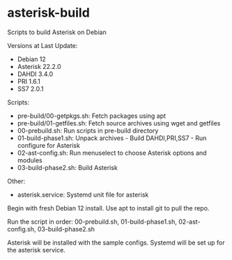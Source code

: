 # asterisk-build

Scripts to build Asterisk on Debian

Versions at Last Update:
-   Debian 12
-   Asterisk 22.2.0
-   DAHDI 3.4.0
-   PRI 1.6.1
-   SS7 2.0.1


Scripts:
-   pre-build/00-getpkgs.sh: Fetch packages using apt
-   pre-build/01-getfiles.sh: Fetch source archives using wget and getfiles
-   00-prebuild.sh: Run scripts in pre-build directory
-   01-build-phase1.sh: Unpack archives - Build DAHDI,PRI,SS7 - Run configure for Asterisk
-   02-ast-config.sh: Run menuselect to choose Asterisk options and modules
-   03-build-phase2.sh: Build Asterisk


Other:
-   asterisk.service: Systemd unit file for asterisk



Begin with fresh Debian 12 install.  Use apt to install git to pull the repo.

Run the script in order: 00-prebuild.sh, 01-build-phase1.sh, 02-ast-config.sh, 03-build-phase2.sh

Asterisk will be installed with the sample configs.  Systemd will be set up for the asterisk
service.

